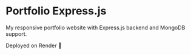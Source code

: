 # Portfolio Express.js

My responsive portfolio website with Express.js backend and MongoDB support.

Deployed on Render 🚀

